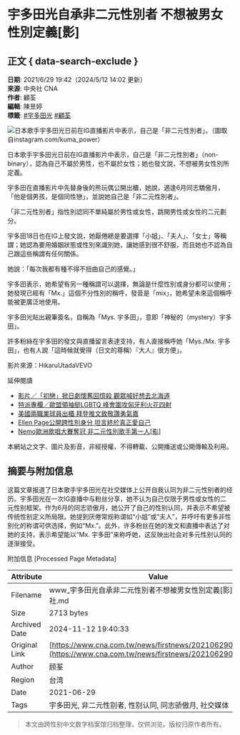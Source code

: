 # 宇多田光自承非二元性別者 不想被男女性別定義\[影\]

## 正文 { data-search-exclude }


**日期**: 2021/6/29 19:42（2024/5/12 14:02 更新）  
**來源**: 中央社 CNA  
**作者**: 顧荃  
**編輯**: 陳昱婷  
**標籤**: [#宇多田光](https://www.cna.com.tw/tag/6229/) [#顧荃](https://www.cna.com.tw/tag/36653/) 

![日本歌手宇多田光日前在IG直播影片中表示，自己是「非二元性別者」。（圖取自instagram.com/kuma_power）](https://imgcdn.cna.com.tw/www/WebPhotos/800/20210629/962x959_693861465620.jpg)

日本歌手宇多田光日前在IG直播影片中表示，自己是「非二元性別者」（non-binary），認為自己不屬於男性，也不屬於女性；她也發文說，不想被男女性別所定義。

宇多田在直播影片中先替身後的熊玩偶公開出櫃，她說，適逢6月同志驕傲月，「他是個男孩，是個同性戀」，並說她自己是「非二元性別者」。

「非二元性別者」指性別認同不單純屬於男性或女性，跳開男性或女性的二元劃分。

宇多田18日也在IG上發文說，她厭倦總是要選擇「小姐」、「夫人」、「女士」等稱謂；她認為要用婚姻狀態或性別來識別她，讓她感到很不舒服，而且她也不認為自己跟這些稱謂有任何關係。

她說：「每次我都有種不得不扭曲自己的感覺。」

宇多田表示，她希望有另一種稱謂可以選擇，無論是什麼性別或身分都可以使用；她發現已經有「Mx.」這個不分性別的稱呼，發音是「mix」，她希望未來這個稱呼能被更廣泛地使用。

宇多田光貼出親筆簽名，自稱為「Mys. 宇多田」，意即「神秘的（mystery）宇多田」。

許多粉絲在宇多田的發文與直播留言表達支持，有人直接稱呼她「Mys./Mx. 宇多田」，也有人說「這時候就覺得（日文的尊稱）『大人』很方便」。

影片來源：HikaruUtadaVEVO  

延伸閱讀  
- [影片／「初戀」掀日劇懷舊回憶殺 觀眾喊好想去北海道](https://www.cna.com.tw/news/amov/202212020064.aspx)  
- [特派專欄／歐盟領袖挺LGBTQ 峰會圍攻匈牙利火花四射](https://www.cna.com.tw/news/firstnews/202106270085.aspx)  
- [美國兩職業球員出櫃 拜登推文致敬讚勇氣嘉](https://www.cna.com.tw/news/aopl/202106230243.aspx)  
- [Ellen Page公開跨性別身分 坦言終於真正愛自己](https://www.cna.com.tw/news/firstnews/202012020155.aspx)  
- [Nemo歐洲歌唱大賽奪冠 非二元性別歌手第一人\[影\]](https://www.cna.com.tw/news/amov/202405120082.aspx)  

本網站之文字、圖片及影音，非經授權，不得轉載、公開播送或公開傳輸及利用。

## 摘要与附加信息

<!-- tcd_abstract -->
这篇文章报道了日本歌手宇多田光在社交媒体上公开自我认同为非二元性别者的经历。宇多田光在一次IG直播中与粉丝分享，她不认为自己仅限于男性或女性的二元性别框架。作为6月的同志骄傲月，她公开了自己的性别认同，并表示不希望被传统性别定义所局限。她提到厌倦常规称谓如“小姐”或“夫人”，并呼吁有更多非性别化的称谓可供选择，例如“Mx.”。此外，许多粉丝在她的发文和直播中表达了对她的支持，表示希望能以“Mx. 宇多田”来称呼她，这反映出社会对多元性别认同的逐渐接受。
<!-- tcd_abstract_end -->

附加信息 [Processed Page Metadata]

| Attribute       | Value                                  |
|-----------------|----------------------------------------|
| Filename        | www_宇多田光自承非二元性別者不想被男女性別定義[影]_-_中央社.md                             |
| Size            | 2713 bytes                           |
| Archived Date   | 2024-11-12 19:40:33                             |
| Original Link   | [https://www.cna.com.tw/news/firstnews/202106290330.aspx](https://www.cna.com.tw/news/firstnews/202106290330.aspx)                       |
| Author          | 顾荃                               |
| Region          | 台湾                               |
| Date            | 2021-06-29                                 |
| Tags            | 宇多田光, 非二元性别者, 性别认同, 同志骄傲月, 社交媒体                                 |
>
> 本文由跨性别中文数字档案馆归档整理，仅供浏览。版权归原作者所有。
>